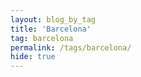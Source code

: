 ```yaml
---
layout: blog_by_tag
title: 'Barcelona'
tag: barcelona
permalink: /tags/barcelona/
hide: true
---
```

